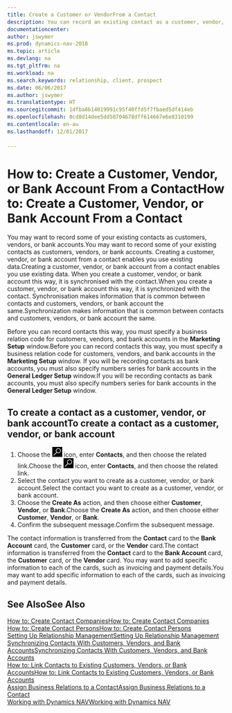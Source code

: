 ```yaml
---
title: Create a Customer or VendorFrom a Contact
description: You can record an existing contact as a customer, vendor, or bank account using existing data and specifying a business relationship.
documentationcenter: 
author: jswymer
ms.prod: dynamics-nav-2018
ms.topic: article
ms.devlang: na
ms.tgt_pltfrm: na
ms.workload: na
ms.search.keywords: relationship, client, prospect
ms.date: 06/06/2017
ms.author: jswymer
ms.translationtype: HT
ms.sourcegitcommit: 1dfba8b14019991c95f40ffd5f7fbaed5df414eb
ms.openlocfilehash: 0cd8d14dee5dd50704678dff614667e6e8310199
ms.contentlocale: en-au
ms.lasthandoff: 12/01/2017

---
```

# <a name="how-to-create-a-customer-vendor-or-bank-account-from-a-contact"></a><span data-ttu-id="cac70-103">How to: Create a Customer, Vendor, or Bank Account From a Contact</span><span class="sxs-lookup"><span data-stu-id="cac70-103">How to: Create a Customer, Vendor, or Bank Account From a Contact</span></span>
<span data-ttu-id="cac70-104">You may want to record some of your existing contacts as customers, vendors, or bank accounts.</span><span class="sxs-lookup"><span data-stu-id="cac70-104">You may want to record some of your existing contacts as customers, vendors, or bank accounts.</span></span> <span data-ttu-id="cac70-105">Creating a customer, vendor, or bank account from a contact enables you use existing data.</span><span class="sxs-lookup"><span data-stu-id="cac70-105">Creating a customer, vendor, or bank account from a contact enables you use existing data.</span></span> <span data-ttu-id="cac70-106">When you create a customer, vendor, or bank account this way, it is synchronised with the contact.</span><span class="sxs-lookup"><span data-stu-id="cac70-106">When you create a customer, vendor, or bank account this way, it is synchronized with the contact.</span></span> <span data-ttu-id="cac70-107">Synchronisation makes information that is common between contacts and customers, vendors, or bank account the same.</span><span class="sxs-lookup"><span data-stu-id="cac70-107">Synchronization makes information that is common between contacts and customers, vendors, or bank account the same.</span></span>

<span data-ttu-id="cac70-108">Before you can record contacts this way, you must specify a business relation code for customers, vendors, and bank accounts in the **Marketing Setup** window.</span><span class="sxs-lookup"><span data-stu-id="cac70-108">Before you can record contacts this way, you must specify a business relation code for customers, vendors, and bank accounts in the **Marketing Setup** window.</span></span> <span data-ttu-id="cac70-109">If you will be recording contacts as bank accounts, you must also specify numbers series for bank accounts in the **General Ledger Setup** window.</span><span class="sxs-lookup"><span data-stu-id="cac70-109">If you will be recording contacts as bank accounts, you must also specify numbers series for bank accounts in the **General Ledger Setup** window.</span></span>

## <a name="to-create-a-contact-as-a-customer-vendor-or-bank-account"></a><span data-ttu-id="cac70-110">To create a contact as a customer, vendor, or bank account</span><span class="sxs-lookup"><span data-stu-id="cac70-110">To create a contact as a customer, vendor, or bank account</span></span>
1. <span data-ttu-id="cac70-111">Choose the ![Search for Page or Report](media/ui-search/search_small.png "Search for Page or Report icon") icon, enter **Contacts**, and then choose the related link.</span><span class="sxs-lookup"><span data-stu-id="cac70-111">Choose the ![Search for Page or Report](media/ui-search/search_small.png "Search for Page or Report icon") icon, enter **Contacts**, and then choose the related link.</span></span>
2. <span data-ttu-id="cac70-112">Select the contact you want to create as a customer, vendor, or bank account.</span><span class="sxs-lookup"><span data-stu-id="cac70-112">Select the contact you want to create as a customer, vendor, or bank account.</span></span>
3. <span data-ttu-id="cac70-113">Choose the **Create As** action, and then choose either **Customer**, **Vendor**, or **Bank**.</span><span class="sxs-lookup"><span data-stu-id="cac70-113">Choose the **Create As** action, and then choose either **Customer**, **Vendor**, or **Bank**.</span></span>
4. <span data-ttu-id="cac70-114">Confirm the subsequent message.</span><span class="sxs-lookup"><span data-stu-id="cac70-114">Confirm the subsequent message.</span></span>

<span data-ttu-id="cac70-115">The contact information is transferred from the **Contact** card to the **Bank Account** card, the **Customer** card, or the **Vendor** card.</span><span class="sxs-lookup"><span data-stu-id="cac70-115">The contact information is transferred from the **Contact** card to the **Bank Account** card, the **Customer** card, or the **Vendor** card.</span></span> <span data-ttu-id="cac70-116">You may want to add specific information to each of the cards, such as invoicing and payment details.</span><span class="sxs-lookup"><span data-stu-id="cac70-116">You may want to add specific information to each of the cards, such as invoicing and payment details.</span></span>

## <a name="see-also"></a><span data-ttu-id="cac70-117">See Also</span><span class="sxs-lookup"><span data-stu-id="cac70-117">See Also</span></span>
[<span data-ttu-id="cac70-118">How to: Create Contact Companies</span><span class="sxs-lookup"><span data-stu-id="cac70-118">How to: Create Contact Companies</span></span>](marketing-create-contact-companies.md)  
[<span data-ttu-id="cac70-119">How to: Create Contact Persons</span><span class="sxs-lookup"><span data-stu-id="cac70-119">How to: Create Contact Persons</span></span>](marketing-create-contact-persons.md)  
[<span data-ttu-id="cac70-120">Setting Up Relationship Management</span><span class="sxs-lookup"><span data-stu-id="cac70-120">Setting Up Relationship Management</span></span>](marketing-setup-marketing.md)  
[<span data-ttu-id="cac70-121">Synchronizing Contacts With Customers, Vendors, and Bank Accounts</span><span class="sxs-lookup"><span data-stu-id="cac70-121">Synchronizing Contacts With Customers, Vendors, and Bank Accounts</span></span>](marketing-synchronize-contacts-customers-vendors-bank-accounts.md)  
[<span data-ttu-id="cac70-122">How to: Link Contacts to Existing Customers, Vendors, or Bank Accounts</span><span class="sxs-lookup"><span data-stu-id="cac70-122">How to: Link Contacts to Existing Customers, Vendors, or Bank Accounts</span></span>](marketing-how-link-contact.md)  
[<span data-ttu-id="cac70-123">Assign Business Relations to a Contact</span><span class="sxs-lookup"><span data-stu-id="cac70-123">Assign Business Relations to a Contact</span></span>](marketing-business-relations.md#AssignBusRelContact)  
[<span data-ttu-id="cac70-124">Working with Dynamics NAV</span><span class="sxs-lookup"><span data-stu-id="cac70-124">Working with Dynamics NAV</span></span>](ui-work-product.md)

